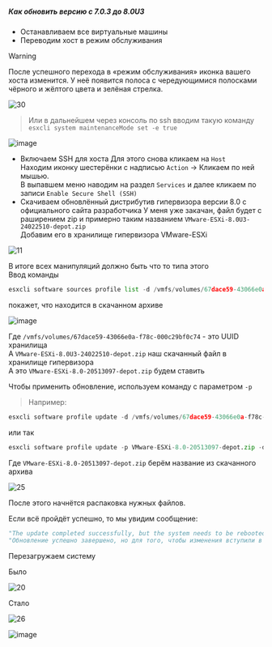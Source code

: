 ##### Как обновить версию с 7.0.3 до 8.0U3

- Останавливаем все виртуальные машины
- Переводим хост в режим обслуживания
> [!Warning]
> После успешного перехода в «режим обслуживания» иконка вашего хоста изменится. У неё появится полоса с чередующимися полосками чёрного и жёлтого цвета и зелёная стрелка.

![30](https://github.com/user-attachments/assets/718335fb-a681-4d1b-8bd0-751ee2c1a301)

> Или в дальнейшем через консоль по ssh вводим такую команду ``esxcli system maintenanceMode set -e true``

![image](https://github.com/user-attachments/assets/c36cb2c5-1f13-49b9-ba65-3871602e8e22)

- Включаем SSH для хоста
Для этого снова кликаем на ``Host``<br>
Находим иконку шестерёнки с надписью ``Action`` -> Кликаем по ней мышью.<br>
В выпавшем меню наводим на раздел ``Services`` и далее кликаем по записи ``Enable Secure Shell (SSH)``
- Скачиваем обновлённый дистрибутив гипервизора версии 8.0 с официального сайта разработчика
У меня уже закачан, файл будет с раширением zip и примерно таким названием ``VMware-ESXi-8.0U3-24022510-depot.zip``<br>
Добавим его в хранилище гипервизора VMware-ESXi

![11](https://github.com/user-attachments/assets/1e561e6a-049e-4a68-bb43-c1eb5be27337)

В итоге всех манипуляций должно быть что то типа этого<br>
Ввод команды 
```python 
esxcli software sources profile list -d /vmfs/volumes/67dace59-43066e0a-f78c-000c29bf0c74/VMWare/VMware-ESXi-8.0U3-24022510-depot.zip
```
покажет, что находится в скачанном архиве

![image](https://github.com/user-attachments/assets/756cc3a9-9fd6-4df8-a6e6-ec64f639a53d)

Где ``/vmfs/volumes/67dace59-43066e0a-f78c-000c29bf0c74`` - это UUID хранилища<br>
А ``VMware-ESXi-8.0U3-24022510-depot.zip`` наш скачанный файл в хранилище гипервизора<br>
А это ``VMware-ESXi-8.0-20513097-depot.zip`` будем ставить

Чтобы применить обновление, используем команду с параметром ``-p`` <br> 
> Например:
```python
esxcli software profile update -d /vmfs/volumes/67dace59-43066e0a-f78c-000c29bf0c74/VMWare/VMware-ESXi-8.0U3-24022510-depot.zip -p VMware-ESXi-8.0-20513097-depot.zip
```
или так
```python
esxcli software profile update -p VMware-ESXi-8.0-20513097-depot.zip -d /vmfs/volumes/67dace59-43066e0a-f78c-000c29bf0c74/VMware-ESXi-8.0U3-24022510-depot.zip
```
Где ``VMware-ESXi-8.0-20513097-depot.zip`` берём название из скачанного архива

![25](https://github.com/user-attachments/assets/81e80dcf-6f46-48fc-8535-ee9aa6f64310)

После этого начнётся распаковка нужных файлов.

Если всё пройдёт успешно, то мы увидим сообщение:
```python
"The update completed successfully, but the system needs to be rebooted for the changes to be effective."
"Обновление успешно завершено, но для того, чтобы изменения вступили в силу, необходимо перезагрузить систему."
```

Перезагружаем систему

Было

![20](https://github.com/user-attachments/assets/998fc589-af6c-45ca-9547-8f1e3fd064d3)

Стало

![26](https://github.com/user-attachments/assets/77d490d9-1528-41b9-96a0-f1594373d538)

![image](https://github.com/user-attachments/assets/c77e4d0f-01e6-4efb-a58c-164f4a700258)



